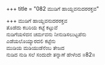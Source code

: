 +++
title = "082 ಮುಡಿಗೆ ಹಾಯ್ದವನುದರರಕ್ತವ"

+++
ಮುಡಿಗೆ ಹಾಯ್ದವನುದರರಕ್ತವ  
ತೊಡೆದು ಕಬರಿಯ ಕಟ್ಟೆ ಕಟ್ಟುವೆ  
ನುಡಿಗೆಯಳಿದನ ಚರ್ಮವನು ನೀನುಡಿಸಲುಟ್ಟಪೆನು  
ಎಡೆಯಲೊಯ್ಯಾರದಲಿ ಕಟ್ಟೆನು  
ಮುಡಿಯ ಮಡಿಯುಡೆನೆಂಬ ತೇಜದ  
ನುಡಿದ ನುಡಿ ಸಲೆ ಸಂದುದೇ ತನ್ನಾಣೆ ಹೇಳೆಂದ     ॥82॥